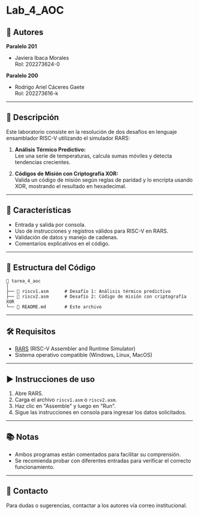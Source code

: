 # Lab_4_AOC

## 👥 Autores

**Paralelo 201**
- Javiera Ibaca Morales  
  Rol: 202273624-0

**Paralelo 200**
- Rodrigo Ariel Cáceres Gaete  
  Rol: 202273616-k

---

## 📝 Descripción

Este laboratorio consiste en la resolución de dos desafíos en lenguaje ensamblador RISC-V utilizando el simulador RARS:

1. **Análisis Térmico Predictivo:**  
   Lee una serie de temperaturas, calcula sumas móviles y detecta tendencias crecientes.

2. **Códigos de Misión con Criptografía XOR:**  
   Valida un código de misión según reglas de paridad y lo encripta usando XOR, mostrando el resultado en hexadecimal.

---

## 🚀 Características

- Entrada y salida por consola.
- Uso de instrucciones y registros válidos para RISC-V en RARS.
- Validación de datos y manejo de cadenas.
- Comentarios explicativos en el código.

---

## 📁 Estructura del Código

```
📁 tarea_4_aoc
│
├── 📄 riscv1.asm      # Desafío 1: Análisis térmico predictivo
├── 📄 riscv2.asm      # Desafío 2: Código de misión con criptografía XOR
└── 📄 README.md       # Este archivo
```

---

## 🛠️ Requisitos

- [RARS](https://github.com/TheThirdOne/rars) (RISC-V Assembler and Runtime Simulator)
- Sistema operativo compatible (Windows, Linux, MacOS)

---

## ▶️ Instrucciones de uso

1. Abre RARS.
2. Carga el archivo `riscv1.asm` o `riscv2.asm`.
3. Haz clic en "Assemble" y luego en "Run".
4. Sigue las instrucciones en consola para ingresar los datos solicitados.

---

## 📚 Notas

- Ambos programas están comentados para facilitar su comprensión.
- Se recomienda probar con diferentes entradas para verificar el correcto funcionamiento.

---

## 📧 Contacto

Para dudas o sugerencias, contactar a los autores vía correo institucional.
